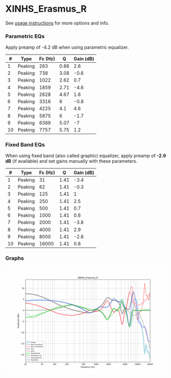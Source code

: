 # XINHS_Erasmus_R
See [usage instructions](https://github.com/jaakkopasanen/AutoEq#usage) for more options and info.

### Parametric EQs
Apply preamp of -4.2 dB when using parametric equalizer.

|   # | Type    |   Fc (Hz) |    Q |   Gain (dB) |
|-----|---------|-----------|------|-------------|
|   1 | Peaking |       263 | 0.86 |         2.6 |
|   2 | Peaking |       738 | 3.08 |        -0.6 |
|   3 | Peaking |      1022 | 2.62 |         0.7 |
|   4 | Peaking |      1859 | 2.71 |        -4.6 |
|   5 | Peaking |      2628 | 4.67 |         1.6 |
|   6 | Peaking |      3316 | 6    |        -0.8 |
|   7 | Peaking |      4225 | 4.1  |         4.6 |
|   8 | Peaking |      5875 | 6    |        -1.7 |
|   9 | Peaking |      6389 | 5.07 |        -7   |
|  10 | Peaking |      7757 | 5.75 |         1.2 |

### Fixed Band EQs
When using fixed band (also called graphic) equalizer, apply preamp of **-2.9 dB** (if available) and set gains manually with these parameters.

|   # | Type    |   Fc (Hz) |    Q |   Gain (dB) |
|-----|---------|-----------|------|-------------|
|   1 | Peaking |        31 | 1.41 |        -3.4 |
|   2 | Peaking |        62 | 1.41 |        -0.3 |
|   3 | Peaking |       125 | 1.41 |         1   |
|   4 | Peaking |       250 | 1.41 |         2.5 |
|   5 | Peaking |       500 | 1.41 |         0.7 |
|   6 | Peaking |      1000 | 1.41 |         0.6 |
|   7 | Peaking |      2000 | 1.41 |        -3.8 |
|   8 | Peaking |      4000 | 1.41 |         2.9 |
|   9 | Peaking |      8000 | 1.41 |        -2.8 |
|  10 | Peaking |     16000 | 1.41 |         0.8 |

### Graphs
![](./XINHS_Erasmus_R.png)
